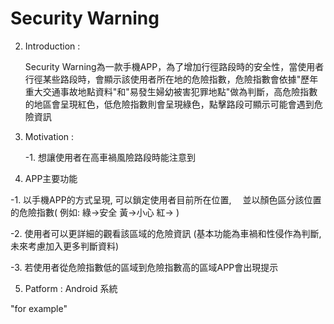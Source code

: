 Security Warning
==================================

2. Introduction : 

	Security Warning為一款手機APP，為了增加行徑路段時的安全性，當使用者行徑某些路段時，會顯示該使用者所在地的危險指數，危險指數會依據"歷年重大交通事故地點資料"和"易發生婦幼被害犯罪地點"做為判斷，高危險指數的地區會呈現紅色，低危險指數則會呈現綠色，點擊路段可顯示可能會遇到危險資訊

3. Motivation :

    -1. 想讓使用者在高車禍風險路段時能注意到
    
    
    
4. APP主要功能

  -1. 以手機APP的方式呈現, 可以鎖定使用者目前所在位置,　
      並以顏色區分該位置的危險指數( 例如: 綠->安全 黃->小心 紅-> )

  -2. 使用者可以更詳細的觀看該區域的危險資訊
      (基本功能為車禍和性侵作為判斷, 未來考慮加入更多判斷資料)
  
  -3. 若使用者從危險指數低的區域到危險指數高的區域APP會出現提示
  

5. Patform :
	Android 系統
	
	
<a herf="http://drive.google.com/file/d/0BzM92SRjE_u2ZDBUOWR0Tk1EckU/edit?usp=sharing">"for example"</a>









